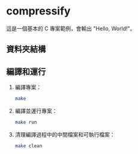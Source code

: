 # compressify

這是一個基本的 C 專案範例，會輸出 "Hello, World!"。

## 資料夾結構


## 編譯和運行

1. 編譯專案：
    ```sh
    make
    ```

2. 編譯並運行專案：
    ```sh
    make run
    ```

3. 清理編譯過程中的中間檔案和可執行檔案：
    ```sh
    make clean
    ```